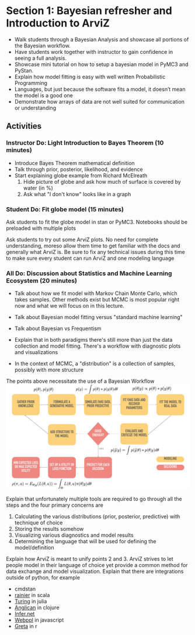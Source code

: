 # Section 1: Bayesian refresher and Introduction to ArviZ

* Walk students through a Bayesian Analysis and showcase all portions of the Bayesian workflow.  
* Have students work together with instructor to gain confidence in seeing a full analysis.
* Showcase mini tutorial on how to setup a bayesian model in PyMC3 and PyStan.
* Explain how model fitting is easy with well written Probabilistic Programming
* Languages, but just because the software fits a model, it doesn’t mean the model is a good one
* Demonstrate how arrays of data are not well suited for communication or understanding

## Activities
### Instructor Do: Light Introduction to Bayes Theorem  (10 minutes)
* Introduce Bayes Theorem mathematical definition
* Talk through prior, posterior, likelihood, and evidence
* Start explaining globe example from Richard McElreath
  1. Hide picture of globe and ask how much of surface is covered by water (in %)
  2. Ask what "I don't know" looks like in a graph

### Student Do: Fit globe model (15 minutes)
Ask students to fit the globe model in stan or PyMC3. Notebooks should be preloaded with multiple plots

Ask students to try out some ArviZ plots. No need for complete understanding,
moreso allow them time to get familiar with the docs and generally what ArviZ is.
Be sure to fix any technical issues during this time to make sure every student
can run ArviZ and one modeling language


### All Do: Discussion about Statistics and Machine Learning Ecosystem (20 minutes)
* Talk about how we fit model with Markov Chain Monte Carlo, which takes samples.
Other methods exist but MCMC is most popular right now and what we will focus on
in this lecture.
* Talk about Bayesian model fitting versus "standard machine learning"
* Talk about Bayesian vs Frequentism
* Explain that in both paradigms there's still more than just the data collection
and model fitting. There's a workflow with diagnostic plots and visualizations
 
* In the context of MCMC, a "distribution" is a collection of samples, possibly with more structure

The points above necessitate the use of a Bayesian Workflow
![BayesianWorkflow](../img/BayesianWorkflow.jpg)

Explain that unfortunately multiple tools are required to go through all the steps
and the four primary concerns are

1. Calculating the various distributions (prior, posterior, predictive) with technique of choice
2. Storing the results somehow
3. Visualizing various diagnostics and model results
4. Determining the language that will be used for defining the model/definition

Explain how ArviZ is meant to unify points 2 and 3. ArviZ strives to let people
model in their language of choice yet provide a common method for data
exchange  and model visualization. Explain that there are 
integrations outside of python, for example 
* cmdstan 
* [rainier](https://github.com/stripe/rainier) in scala
* [Turing](https://github.com/TuringLang/Turing.jl) in julia
* [Anglican](https://probprog.github.io/anglican/index.html) in clojure
* [Infer.net](https://dotnet.github.io/infer/)
* [Webppl](http://webppl.org/) in javascript
* [Greta](https://greta-stats.org/) in r
